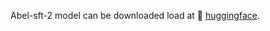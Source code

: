 Abel-sft-2 model can be downloaded load at 🤗 [huggingface](https://huggingface.co/codelyh/pspo/tree/main).

